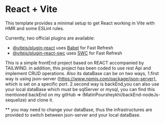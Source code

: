 # React + Vite

This template provides a minimal setup to get React working in Vite with HMR and some ESLint rules.

Currently, two official plugins are available:

- [@vitejs/plugin-react](https://github.com/vitejs/vite-plugin-react/blob/main/packages/plugin-react/README.md) uses [Babel](https://babeljs.io/) for Fast Refresh
- [@vitejs/plugin-react-swc](https://github.com/vitejs/vite-plugin-react-swc) uses [SWC](https://swc.rs/) for Fast Refresh

This is a simple frontEnd project based on REACT accompanied by TAILWIND.
in addition, this project has been coded to use rest Api and implement CRUD operations.
Also its dataBase can be on two ways,
1.first way is using json-server {https://www.npmjs.com/package/json-server}, which is set on a specific port.
2.second way is backEnd,you can also use your local dataBase which must be sqlServer or mysql,
you can find this mentioned backEnd on my gitHub => (MatinPoursheykhi/backEnd-nodeJs-sequelize)
and clone it.

** you may need to change your dataBase, thus the infrastructures are provided to switch between json-server and your local dataBase.
